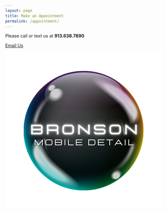 ```yaml
---
layout: page
title: Make an Appointment
permalink: /appointment/
---
```


Please call or text us at **913.638.7890**

[Email Us](mailto:brad.bronson@gmail.com)



![Bronson Mobile Detailing](/assets/images/logo.png)
